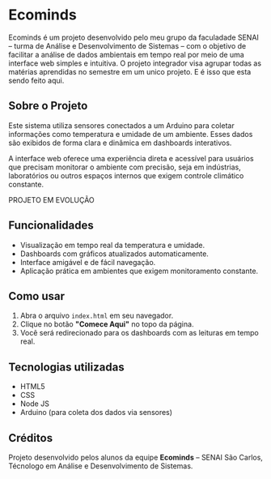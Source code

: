 # Ecominds

Ecominds é um projeto desenvolvido pelo meu grupo da faculadade SENAI – turma de Análise e Desenvolvimento de Sistemas – com o objetivo de facilitar a análise de dados ambientais em tempo real por meio de uma interface web simples e intuitiva.
O projeto integrador visa agrupar todas as matérias aprendidas no semestre em um unico projeto. E é isso que esta sendo feito aqui.

## Sobre o Projeto

Este sistema utiliza sensores conectados a um Arduino para coletar informações como temperatura e umidade de um ambiente. Esses dados são exibidos de forma clara e dinâmica em dashboards interativos.

A interface web oferece uma experiência direta e acessível para usuários que precisam monitorar o ambiente com precisão, seja em indústrias, laboratórios ou outros espaços internos que exigem controle climático constante.

PROJETO EM EVOLUÇÃO

## Funcionalidades

- Visualização em tempo real da temperatura e umidade.
- Dashboards com gráficos atualizados automaticamente.
- Interface amigável e de fácil navegação.
- Aplicação prática em ambientes que exigem monitoramento constante.

## Como usar

1. Abra o arquivo `index.html` em seu navegador.
2. Clique no botão **"Comece Aqui"** no topo da página.
3. Você será redirecionado para os dashboards com as leituras em tempo real.

## Tecnologias utilizadas

- HTML5
- CSS
- Node JS
- Arduino (para coleta dos dados via sensores)

## Créditos

Projeto desenvolvido pelos alunos da equipe **Ecominds** – SENAI São Carlos, Técnologo em Análise e Desenvolvimento de Sistemas.
